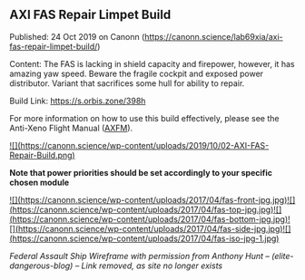 ## AXI FAS Repair Limpet Build

Published: 24 Oct 2019 on Canonn (https://canonn.science/lab69xia/axi-fas-repair-limpet-build/)

Content: The FAS is lacking in shield capacity and firepower, however, it has amazing yaw speed. Beware the fragile cockpit and exposed power distributor.   Variant that sacrifices some hull for ability to repair.

Build Link: https://s.orbis.zone/398h

For more information on how to use this build effectively, please see the Anti-Xeno Flight Manual ([AXFM](https://docs.google.com/document/d/1loy4TRNhM07Azf_ib01OIurujTcNX-L1Y1NYFy59i4M/edit)).

[!\[\](https://canonn.science/wp-content/uploads/2019/10/02-AXI-FAS-Repair-Build.png)](https://canonn.science/wp-content/uploads/2019/10/02-AXI-FAS-Repair-Build.png "02 - AXI FAS Repair Build")

**Note that power priorities should be set accordingly to your specific chosen module**

[!\[\](https://canonn.science/wp-content/uploads/2017/04/fas-front-jpg.jpg)](https://canonn.science/wp-content/uploads/2017/04/fas-front-jpg.jpg "fas-front-jpg")[!\[\](https://canonn.science/wp-content/uploads/2017/04/fas-top-jpg.jpg)](https://canonn.science/wp-content/uploads/2017/04/fas-top-jpg.jpg "fas-top-jpg")[!\[\](https://canonn.science/wp-content/uploads/2017/04/fas-bottom-jpg.jpg)](https://canonn.science/wp-content/uploads/2017/04/fas-bottom-jpg.jpg "fas-bottom-jpg")[!\[\](https://canonn.science/wp-content/uploads/2017/04/fas-side-jpg.jpg)](https://canonn.science/wp-content/uploads/2017/04/fas-side-jpg.jpg "fas-side-jpg")[!\[\](https://canonn.science/wp-content/uploads/2017/04/fas-iso-jpg-1.jpg)](https://canonn.science/wp-content/uploads/2017/04/fas-iso-jpg-1.jpg "fas-iso-jpg")

*Federal Assault Ship Wireframe with permission from Anthony Hunt – (elite-dangerous-blog) – Link removed, as site no longer exists*